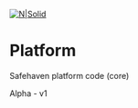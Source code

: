 [![N|Solid](https://safehaven.io/img/logo_color.png)](https://safehaven.io/)

# Platform
Safehaven platform code (core) 

Alpha - v1
